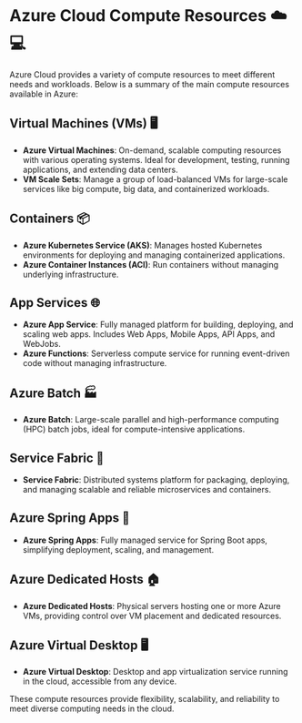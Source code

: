 
# **Azure Cloud Compute Resources** ☁️💻

Azure Cloud provides a variety of compute resources to meet different needs and workloads. Below is a summary of the main compute resources available in Azure:

## **Virtual Machines (VMs)** 🖥️
- **Azure Virtual Machines**: On-demand, scalable computing resources with various operating systems. Ideal for development, testing, running applications, and extending data centers.
- **VM Scale Sets**: Manage a group of load-balanced VMs for large-scale services like big compute, big data, and containerized workloads.

## **Containers** 📦
- **Azure Kubernetes Service (AKS)**: Manages hosted Kubernetes environments for deploying and managing containerized applications.
- **Azure Container Instances (ACI)**: Run containers without managing underlying infrastructure.

## **App Services** 🌐
- **Azure App Service**: Fully managed platform for building, deploying, and scaling web apps. Includes Web Apps, Mobile Apps, API Apps, and WebJobs.
- **Azure Functions**: Serverless compute service for running event-driven code without managing infrastructure.

## **Azure Batch** 🏭
- **Azure Batch**: Large-scale parallel and high-performance computing (HPC) batch jobs, ideal for compute-intensive applications.

## **Service Fabric** 🧵
- **Service Fabric**: Distributed systems platform for packaging, deploying, and managing scalable and reliable microservices and containers.

## **Azure Spring Apps** 🌱
- **Azure Spring Apps**: Fully managed service for Spring Boot apps, simplifying deployment, scaling, and management.

## **Azure Dedicated Hosts** 🏠
- **Azure Dedicated Hosts**: Physical servers hosting one or more Azure VMs, providing control over VM placement and dedicated resources.

## **Azure Virtual Desktop** 🖥️
- **Azure Virtual Desktop**: Desktop and app virtualization service running in the cloud, accessible from any device.

These compute resources provide flexibility, scalability, and reliability to meet diverse computing needs in the cloud.
